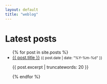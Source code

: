 ```yaml
---
layout: default
title: "weblog"
---
```


# Latest posts

<ul>
  {% for post in site.posts %}
    <li>
      <a href="{{ post.url }}">{{ post.title }}</a>
      <small>{{ post.date | date: "%Y-%m-%d" }}</small>
      <p>{{ post.excerpt | truncatewords: 20 }}</p> <!-- Show first 20 words -->
    </li>
  {% endfor %}
</ul>
